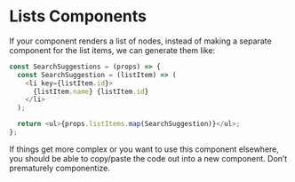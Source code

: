 # Lists Components

If your component renders a list of nodes, instead of making a separate component for the list
items, we can generate them like:

```javascript
const SearchSuggestions = (props) => {
  const SearchSuggestion = (listItem) => (
    <li key={listItem.id}>
      {listItem.name} {listItem.id}
    </li>
  );

  return <ul>{props.listItems.map(SearchSuggestion)}</ul>;
};
```

If things get more complex or you want to use this component elsewhere, you should be able to
copy/paste the code out into a new component. Don’t prematurely componentize.
